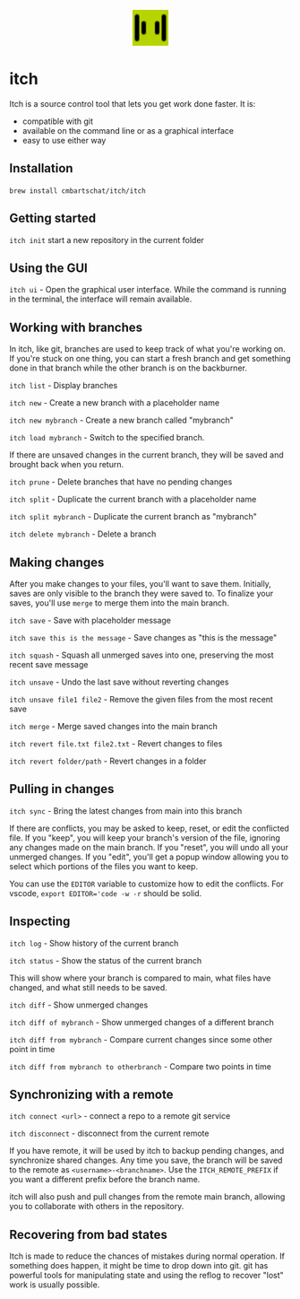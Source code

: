 <p align="center"><img src="https://raw.githubusercontent.com/cmbartschat/itch/refs/heads/main/src/command/ui-favicon.svg" width="64" height="64" alt="logo"></p>

# itch

Itch is a source control tool that lets you get work done faster. It is:

- compatible with git
- available on the command line or as a graphical interface
- easy to use either way

## Installation

`brew install cmbartschat/itch/itch`

## Getting started

`itch init` start a new repository in the current folder

## Using the GUI

`itch ui` - Open the graphical user interface. While the command is running in the terminal, the interface will remain available.

## Working with branches

In itch, like git, branches are used to keep track of what you're working on. If you're stuck on one thing, you can start a fresh branch and get something done in that branch while the other branch is on the backburner.

`itch list` - Display branches

`itch new` - Create a new branch with a placeholder name

`itch new mybranch` - Create a new branch called "mybranch"

`itch load mybranch` - Switch to the specified branch.

If there are unsaved changes in the current branch, they will be saved and brought back when you return.

`itch prune` - Delete branches that have no pending changes

`itch split` - Duplicate the current branch with a placeholder name

`itch split mybranch` - Duplicate the current branch as "mybranch"

`itch delete mybranch` - Delete a branch

## Making changes

After you make changes to your files, you'll want to save them. Initially, saves are only visible to the branch they were saved to. To finalize your saves, you'll use `merge` to merge them into the main branch.

`itch save` - Save with placeholder message

`itch save this is the message` - Save changes as "this is the message"

`itch squash` - Squash all unmerged saves into one, preserving the most recent save message

`itch unsave` - Undo the last save without reverting changes

`itch unsave file1 file2` - Remove the given files from the most recent save

`itch merge` - Merge saved changes into the main branch

`itch revert file.txt file2.txt` - Revert changes to files

`itch revert folder/path` - Revert changes in a folder

## Pulling in changes

`itch sync` - Bring the latest changes from main into this branch

If there are conflicts, you may be asked to keep, reset, or edit the conflicted file. If you "keep", you will keep your branch's version of the file, ignoring any changes made on the main branch. If you "reset", you will undo all your unmerged changes. If you "edit", you'll get a popup window allowing you to select which portions of the files you want to keep.

You can use the `EDITOR` variable to customize how to edit the conflicts. For vscode, `export EDITOR='code -w -r` should be solid.

## Inspecting

`itch log` - Show history of the current branch

`itch status` - Show the status of the current branch

This will show where your branch is compared to main, what files have changed, and what still needs to be saved.

`itch diff` - Show unmerged changes

`itch diff of mybranch` - Show unmerged changes of a different branch

`itch diff from mybranch` - Compare current changes since some other point in time

`itch diff from mybranch to otherbranch` - Compare two points in time

## Synchronizing with a remote

`itch connect <url>` - connect a repo to a remote git service

`itch disconnect` - disconnect from the current remote

If you have remote, it will be used by itch to backup pending changes, and synchronize shared changes. Any time you save, the branch will be saved to the remote as `<username>-<branchname>`. Use the `ITCH_REMOTE_PREFIX` if you want a different prefix before the branch name.

itch will also push and pull changes from the remote main branch, allowing you to collaborate with others in the repository.

## Recovering from bad states

Itch is made to reduce the chances of mistakes during normal operation. If something does happen, it might be time to drop down into git. git has powerful tools for manipulating state and using the reflog to recover "lost" work is usually possible.
